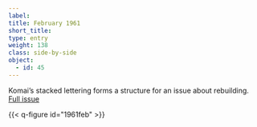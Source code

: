 ```yaml
---
label: 
title: February 1961
short_title:
type: entry
weight: 138
class: side-by-side
object:
  - id: 45
---
```


Komai’s stacked lettering forms a structure for an issue about rebuilding.
[Full issue](https://usmodernist.org/AF/AF-1961-02.pdf)

{{< q-figure id="1961feb" >}}
